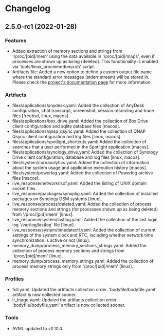 # Changelog

## 2.5.0-rc1 (2022-01-28)

### Features

- Added extraction of memory sections and strings from '/proc/[pid]/mem' using the data available in '/proc/[pid]/maps', even if processes are shown up as being (deleted). This functionality is enabled via 'tools/linux_procmemdump.sh' script.
- Artifacts file: Added a new option to define a custom output file name where the standard error messages (stderr stream) will be stored in. Please check the [project's documentation page](https://tclahr.github.io/uac-docs/collectors/#stderr_output_file) for more information.

### Artifacts

- files/applications/anydesk.yaml: Added the collection of AnyDesk configuration, chat transcript, screenshot, session recording and trace files [freebsd, linux, macos].
- files/applications/box_drive.yaml: Added the collection of Box Drive client configuration and sqlite database files [macos].
- files/applications/qnap_qsync.yaml: Added the collection of QNAP Qsync client configuration and log files [linux, macos].
- files/applications/spotlight_shortcuts.yaml: Added the collection of searches that a user performed in the Spotlight application [macos].
- files/applications/synology_drive.yaml: Added the collection of Synology Drive client configuration, database and log files [linux, macos].
- files/system/coreanalytics.yaml: Added the collection of information about the system usage and application execution history [macos].
- files/system/powerlog.yaml: Added the collection of Powerlog archive files [macos].
- live_response/network/lsof.yaml: Added the listing of UNIX domain socket files.
- live_response/packages/synopkg.yaml: Added the collection of installed packages on Synology DSM systems [linux].
- live_response/process/deleted.yaml: Added the collection of process memory sections and strings (for processes shown up as being deleted) from '/proc/[pid]/mem' [linux].
- live_response/system/lastlog.yaml: Added the collection of the last login log '/var/log/lastlog' file [linux].
- live_response/system/timedatectl.yaml: Added the collection of current settings of the system clock and RTC, including whether network time synchronization is active or not [linux].
- memory_dump/process_memory_sections_strings.yaml: Added the collection of process memory sections and strings from '/proc/[pid]/mem' [linux].
- memory_dump/process_memory_strings.yaml: Added the collection of process memory strings only from '/proc/[pid]/mem' [linux].

### Profiles

- full.yaml: Updated the artifacts collection order. 'bodyfile/bodyfile.yaml' artifact is now collected sooner.
- ir_triage.yaml: Updated the artifacts collection order. 'bodyfile/bodyfile.yaml' artifact is now collected sooner.

### Tools

- AVML updated to v0.10.0.
